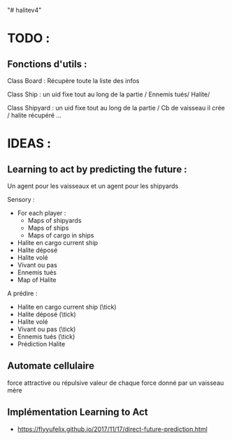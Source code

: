 "# halitev4"
# TODO :

## Fonctions d'utils :

Class Board : Récupère toute la liste des infos 

Class Ship : un uid fixe tout au long de la partie / Ennemis tués/ Halite/

Class Shipyard : un uid fixe tout au long de la partie / Cb de vaisseau il crée / halite récupéré ...


# IDEAS :
## Learning to act by predicting the future :

Un agent pour les vaisseaux et un agent pour les shipyards

Sensory :

- For each player :
  - Maps of shipyards
  - Maps of ships
  - Maps of cargo in ships
- Halite en cargo current ship
- Halite déposé
- Halite volé
- Vivant ou pas
- Ennemis tués
- Map of Halite

A prédire :

- Halite en cargo current ship (\tick)
- Halite déposé (\tick)
- Halite volé
- Vivant ou pas (\tick)
- Ennemis tués (\tick)
- Prédiction Halite

## Automate cellulaire

force attractive ou répulsive
valeur de chaque force donné par un vaisseau mère

## Implémentation Learning to Act

- https://flyyufelix.github.io/2017/11/17/direct-future-prediction.html
